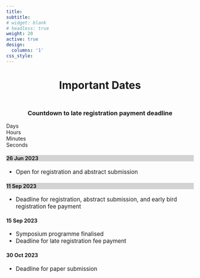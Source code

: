 ```yaml
---
title:
subtitle:
# widget: blank
# headless: true
weight: 20
active: true
design:
  columns: '1'
css_style: 
---
```

<h1 style="text-align: center; margin-bottom: 3rem;">Important Dates</h1>
<h3 style="text-align: center; margin-bottom: 1rem;">Countdown to late registration payment deadline</h3>
<div class="row justify-content-center">
        <div id="countdown">
                <div class="countdown-item">
                        <span class="countdown-value" id="days"></span>
                        <span class="countdown-label">Days</span>
                </div>
                <div class="countdown-item">
                        <span class="countdown-value" id="hours"></span>
                        <span class="countdown-label">Hours</span>
                </div>
                <div class="countdown-item">
                        <span class="countdown-value" id="minutes"></span>
                        <span class="countdown-label">Minutes</span>
                </div>
                <div class="countdown-item">
                        <span class="countdown-value" id="seconds"></span>
                        <span class="countdown-label">Seconds</span>
                </div>
        </div>
</div>

<div class="row" style="margin-bottom:2rem;">
        <!-- <div class="col-sm mt-3">
                <div class="card py-0">
                        <h4 class="card-header text-center text-white">
                                19 Jun 2023
                        </h4>
                        <div class="card-body">
                                <p class="card-title" style="font-size: 0.95rem;">
                                Launch of website and symposium flyer to public
                                </p>
                        </div>
                </div>
        </div> -->
        <div class="col-sm mt-3">
                <div class="card">
                        <h4 class="card-header text-center text-white" style="background-color: #D3D3D3;">
                                26 Jun 2023
                        </h4>
                                <div class="card-body" style="font-size: 0.95rem;">
                                        <!-- <p class="card-title" style="font-size: 0.95rem;"> -->
                                        <ul>
                                         <li class="text-muted">Open for registration and abstract submission</li>
                                        </ul>
                                                <!-- <ul style="padding-left:inherit;margin-left:.7rem;">
                                                        <li>Registration</li>
                                                        <li>Abstract submission</li>
                                                        <li>Invitation letters for participants</li>
                                                </ul> -->
                                        </p>
                                </div>
                </div>
        </div>
        <div class="col-sm mt-3">
                <div class="card">
                        <h4 class="card-header text-center text-white" style="background-color: #D3D3D3;">
                                11 Sep 2023
                        </h4>
                                <div class="card-body" style="font-size: 0.95rem;">
                                <ul>
                                        <li class="text-muted">Deadline for registration, abstract submission, and early bird registration fee payment</li>
                                </ul>
                                        <!-- <p class="card-title">
                                                <ul style="padding-left:inherit;margin-left:.7rem;">
                                                        <li>Program finalized</li>
                                                </ul>
                                        </p> -->
                                </div>
                </div>
        </div>
        <div class="col-sm mt-3">
                <div class="card">
                        <h4 class="card-header text-center text-white">
                                15 Sep 2023
                        </h4>
                                <div class="card-body" style="font-size: 0.95rem;">
                                        <!-- <p class="card-title" style="font-size: 0.95rem;"> -->
                                        <ul>
                                                <li>Symposium programme finalised</li>
                                                <li>Deadline for late registration fee payment
                                        </ul>
                                        </p>
                                </div>
                </div>
        </div>
        <div class="col-sm mt-3">
                <div class="card">
                        <h4 class="card-header text-center text-white">
                                30 Oct 2023
                        </h4>
                                <div class="card-body" style="font-size: 0.95rem;">
                                        <!-- <p class="card-title" style="font-size: 0.95rem;"> -->
                                        <ul>
                                                <li>Deadline for paper submission</li>
                                        </ul>
                                        </p>
                                </div>
                </div>
        </div>
</div>

<script>
const countdown = document.getElementById('countdown');
const daysEl = document.getElementById('days');
const hoursEl = document.getElementById('hours');
const minutesEl = document.getElementById('minutes');
const secondsEl = document.getElementById('seconds');

function updateCountdown(){
    const currentDate = new Date();
    const DeadlineDate = new Date("Sep 15, 2023 23:59:59").getTime();
//     const DeadlineDate = new Date("Sep 12, 2023 14:04:10").getTime();
    const timeRemaining = DeadlineDate - currentDate;

    if (timeRemaining <= 0) {
        clearInterval(timer);
    } else {
        const days = Math.floor(timeRemaining / (1000*60*60*24));
        const hours =Math.floor((timeRemaining % (1000*60*60*24))/(1000*60*60));
        const minutes = Math.floor((timeRemaining % (1000*60*60))/(1000*60));
        const seconds = Math.floor((timeRemaining % (1000*60))/1000);

        daysEl.innerHTML = days;
        hoursEl.innerHTML = hours;
        minutesEl.innerHTML = minutes;
        secondsEl.innerHTML = seconds;
    }
}

updateCountdown();
const timer = setInterval(updateCountdown, 1000);
</script>